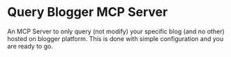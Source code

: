 # Query Blogger MCP Server

An MCP Server to only query (not modify) your specific blog (and no other) hosted on blogger platform.
This is done with simple configuration and you are ready to go.
